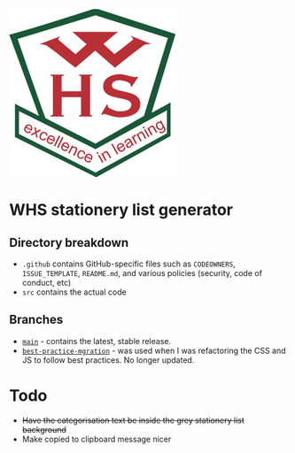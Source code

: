 <img src="https://github.com/OWelton-Rosie/stationery/blob/main/src/assets/WHS_logo_SMALL.png">

# WHS stationery list generator

## Directory breakdown
- `.github`  contains GitHub-specific files such as `CODEOWNERS`, `ISSUE_TEMPLATE`, `README.md`, and various policies (security, code of conduct, etc)
- `src` contains the actual code

## Branches
- [`main`](https://github.com/OWelton-Rosie/stationery/tree/main) - contains the latest, stable release.
- [`best-practice-mgration`](https://github.com/OWelton-Rosie/stationery/tree/best-practice-migration) - was used when I was refactoring the CSS and JS to follow best practices. No longer updated.


# Todo
- ~~Have the categorisation text be inside the grey stationery list background~~
- Make copied to clipboard message nicer
